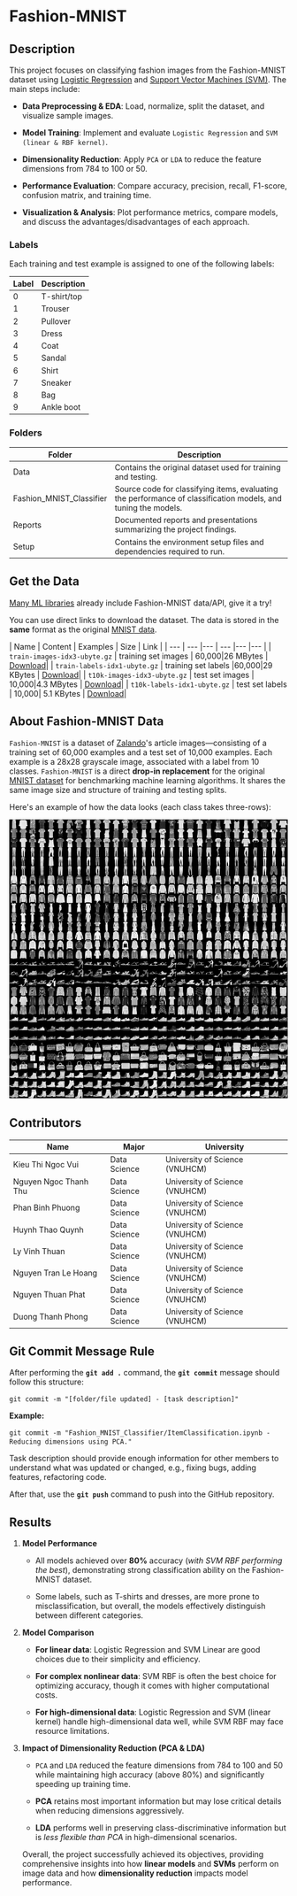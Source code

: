 # Fashion-MNIST

## Description

This project focuses on classifying fashion images from the Fashion-MNIST dataset using [Logistic Regression](https://www.ibm.com/think/topics/logistic-regression) and [Support Vector Machines (SVM)](https://www.ibm.com/think/topics/support-vector-machine). The main steps include:

* **Data Preprocessing & EDA**: Load, normalize, split the dataset, and visualize sample images.

* **Model Training**: Implement and evaluate `Logistic Regression` and `SVM (linear & RBF kernel)`.

* **Dimensionality Reduction**: Apply `PCA` or `LDA` to reduce the feature dimensions from 784 to 100 or 50.

* **Performance Evaluation**: Compare accuracy, precision, recall, F1-score, confusion matrix, and training time.

* **Visualization & Analysis**: Plot performance metrics, compare models, and discuss the advantages/disadvantages of each approach.

### Labels

Each training and test example is assigned to one of the following labels:

| Label | Description |
| --- | --- |
| 0 | T-shirt/top |
| 1 | Trouser |
| 2 | Pullover |
| 3 | Dress |
| 4 | Coat |
| 5 | Sandal |
| 6 | Shirt |
| 7 | Sneaker |
| 8 | Bag |
| 9 | Ankle boot |

### Folders

| **Folder**              | **Description**                                              |
|-------------------------|--------------------------------------------------------------|
| Data                    | Contains the original dataset used for training and testing. |
| Fashion_MNIST_Classifier| Source code for classifying items, evaluating the performance of classification models, and tuning the models.|
| Reports                 | Documented reports and presentations summarizing the project findings. |
| Setup                   | Contains the environment setup files and dependencies required to run. |

## Get the Data

[Many ML libraries](#loading-data-with-other-machine-learning-libraries) already include Fashion-MNIST data/API, give it a try!

You can use direct links to download the dataset. The data is stored in the **same** format as the original [MNIST data](http://yann.lecun.com/exdb/mnist/).

| Name  | Content | Examples | Size | Link |
| --- | --- |--- | --- |--- |--- |
| `train-images-idx3-ubyte.gz`  | training set images  | 60,000|26 MBytes | [Download](http://fashion-mnist.s3-website.eu-central-1.amazonaws.com/train-images-idx3-ubyte.gz)|
| `train-labels-idx1-ubyte.gz`  | training set labels  |60,000|29 KBytes | [Download](http://fashion-mnist.s3-website.eu-central-1.amazonaws.com/train-labels-idx1-ubyte.gz)|
| `t10k-images-idx3-ubyte.gz`  | test set images  | 10,000|4.3 MBytes | [Download](http://fashion-mnist.s3-website.eu-central-1.amazonaws.com/t10k-images-idx3-ubyte.gz)|
| `t10k-labels-idx1-ubyte.gz`  | test set labels  | 10,000| 5.1 KBytes | [Download](http://fashion-mnist.s3-website.eu-central-1.amazonaws.com/t10k-labels-idx1-ubyte.gz)|


## About Fashion-MNIST Data

`Fashion-MNIST` is a dataset of [Zalando](https://jobs.zalando.com/tech/)'s article images—consisting of a training set of 60,000 examples and a test set of 10,000 examples. Each example is a 28x28 grayscale image, associated with a label from 10 classes. `Fashion-MNIST` is a direct **drop-in replacement** for the original [MNIST dataset](http://yann.lecun.com/exdb/mnist/) for benchmarking machine learning algorithms. It shares the same image size and structure of training and testing splits.

Here's an example of how the data looks (each class takes three-rows):

![](Docs/Images/fashion-mnist-sprite.png)

## Contributors

| **Name**| **Major**| **University**|
|-|-|-|
| Kieu Thi Ngoc Vui     | Data Science  | University of Science (VNUHCM) |
| Nguyen Ngoc Thanh Thu | Data Science  | University of Science (VNUHCM) |
| Phan Binh Phuong      | Data Science  | University of Science (VNUHCM) |
| Huynh Thao Quynh      | Data Science  | University of Science (VNUHCM) |
| Ly Vinh Thuan         | Data Science  | University of Science (VNUHCM) |
| Nguyen Tran Le Hoang  | Data Science  | University of Science (VNUHCM) |
| Nguyen Thuan Phat     | Data Science  | University of Science (VNUHCM) |
| Duong Thanh Phong     | Data Science  | University of Science (VNUHCM) |


## Git Commit Message Rule
After performing the **`git add .`** command, the **`git commit`** message should follow this structure:

    git commit -m "[folder/file updated] - [task description]"

**Example:**
    
    git commit -m "Fashion_MNIST_Classifier/ItemClassification.ipynb - Reducing dimensions using PCA."

Task description should provide enough information for other members to understand what was updated or changed, e.g., fixing bugs, adding features, refactoring code.

After that, use the **`git push`** command to push into the GitHub repository.

## Results

1. **Model Performance**

    - All models achieved over **80%** accuracy (*with SVM RBF performing the best*), demonstrating strong classification ability on the Fashion-MNIST dataset.

    - Some labels, such as T-shirts and dresses, are more prone to misclassification, but overall, the models effectively distinguish between different categories.

2. **Model Comparison**

    - **For linear data**: Logistic Regression and SVM Linear are good choices due to their simplicity and efficiency.

    - **For complex nonlinear data**: SVM RBF is often the best choice for optimizing accuracy, though it comes with higher computational costs.

    - **For high-dimensional data**: Logistic Regression and SVM (linear kernel) handle high-dimensional data well, while SVM RBF may face resource limitations.

3. **Impact of Dimensionality Reduction (PCA & LDA)**

    - `PCA` and `LDA` reduced the feature dimensions from 784 to 100 and 50 while maintaining high accuracy (above 80%) and significantly speeding up training time.

    - **PCA** retains most important information but may lose critical details when reducing dimensions aggressively.

    - **LDA** performs well in preserving class-discriminative information but is *less flexible than PCA* in high-dimensional scenarios.

    Overall, the project successfully achieved its objectives, providing comprehensive insights into how **linear models** and **SVMs** perform on image data and how **dimensionality reduction** impacts model performance.

